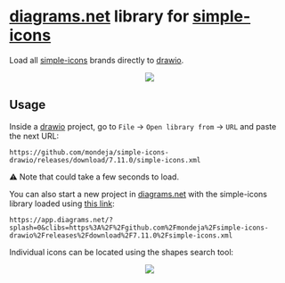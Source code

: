 # [diagrams.net] library for [simple-icons]

Load all [simple-icons] brands directly to [drawio].

<p align="center">
  <img src="https://github.com/mondeja/simple-icons-drawio/raw/develop/images/simple-icons-drawio.png" "Simple Icons in drawio">
</p>

## Usage

Inside a [drawio] project, go to `File` -> `Open library from` -> `URL` and
paste the next URL:

```
https://github.com/mondeja/simple-icons-drawio/releases/download/7.11.0/simple-icons.xml
```

:warning: Note that could take a few seconds to load.

You can also start a new project in [diagrams.net] with the simple-icons
library loaded using [this link](https://app.diagrams.net/?splash=0&clibs=https%3A%2F%2Fgithub.com%2Fmondeja%2Fsimple-icons-drawio%2Freleases%2Fdownload%2F7.11.0%2Fsimple-icons.xml):

```
https://app.diagrams.net/?splash=0&clibs=https%3A%2F%2Fgithub.com%2Fmondeja%2Fsimple-icons-drawio%2Freleases%2Fdownload%2F7.11.0%2Fsimple-icons.xml
```

Individual icons can be located using the shapes search tool:

<p align="center">
  <img src="https://github.com/mondeja/simple-icons-drawio/raw/develop/images/search-icon.png" "Simple Icons in drawio">
</p>

[diagrams.net]: https://www.diagrams.net/
[drawio]: https://github.com/jgraph/drawio
[simple-icons]: https://simpleicons.org/
